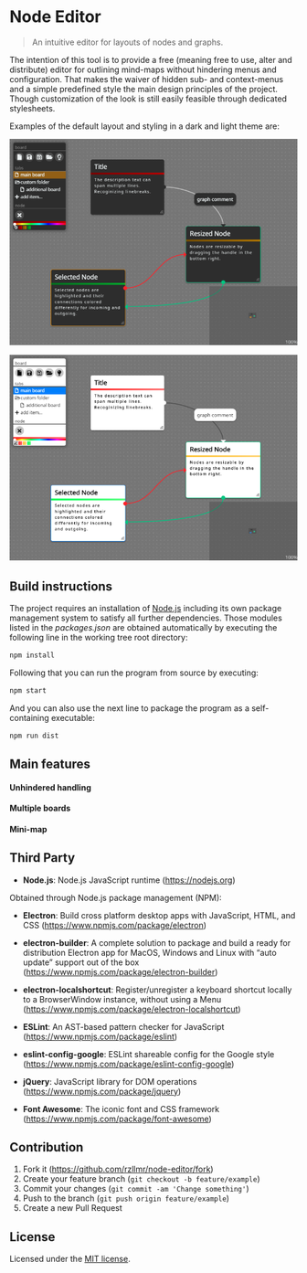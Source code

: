 # Node Editor
> An intuitive editor for layouts of nodes and graphs.

The intention of this tool is to provide a free (meaning free to use, alter and distribute) editor for outlining mind-maps without hindering menus and configuration. That makes the waiver of hidden sub- and context-menus and a simple predefined style the main design principles of the project. Though customization of the look is still easily feasible through dedicated stylesheets.

Examples of the default layout and styling in a dark and light theme are:

![Preview: dark theme](data/preview-dark.png)

![Preview: light theme](data/preview-light.png)

## Build instructions

The project requires an installation of [Node.js](https://nodejs.org) including its own package management system to satisfy all further dependencies. Those modules listed in the _packages.json_ are obtained automatically by executing the following line in the working tree root directory:

```sh
npm install
```

Following that you can run the program from source by executing:

```sh
npm start
```

And you can also use the next line to package the program as a self-containing executable:

```sh
npm run dist
```

## Main features

#### Unhindered handling
#### Multiple boards
#### Mini-map

## Third Party

* __Node.js__: Node.js JavaScript runtime (https://nodejs.org)

Obtained through Node.js package management (NPM):

* __Electron__: Build cross platform desktop apps with JavaScript, HTML, and CSS (https://www.npmjs.com/package/electron)

* __electron-builder__: A complete solution to package and build a ready for distribution Electron app for MacOS, Windows and Linux with “auto update” support out of the box (https://www.npmjs.com/package/electron-builder)

* __electron-localshortcut__: Register/unregister a keyboard shortcut locally to a BrowserWindow instance, without using a Menu (https://www.npmjs.com/package/electron-localshortcut)

* __ESLint__: An AST-based pattern checker for JavaScript (https://www.npmjs.com/package/eslint)

* __eslint-config-google__: ESLint shareable config for the Google style (https://www.npmjs.com/package/eslint-config-google)

* __jQuery__: JavaScript library for DOM operations (https://www.npmjs.com/package/jquery)

* __Font Awesome__: The iconic font and CSS framework (https://www.npmjs.com/package/font-awesome)

## Contribution

1. Fork it (<https://github.com/rzllmr/node-editor/fork>)
2. Create your feature branch (`git checkout -b feature/example`)
3. Commit your changes (`git commit -am 'Change something'`)
4. Push to the branch (`git push origin feature/example`)
5. Create a new Pull Request

## License

Licensed under the [MIT license](https://github.com/rzllmr/node-editor/blob/master/LICENSE).
